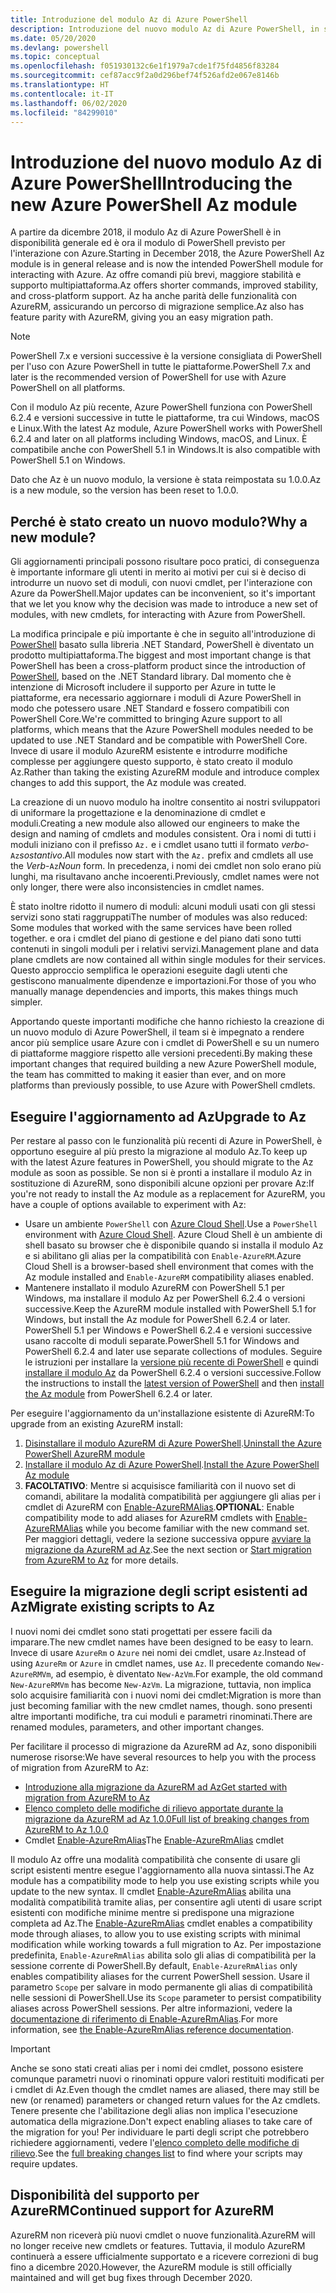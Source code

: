 ```yaml
---
title: Introduzione del modulo Az di Azure PowerShell
description: Introduzione del nuovo modulo Az di Azure PowerShell, in sostituzione del modulo AzureRM.
ms.date: 05/20/2020
ms.devlang: powershell
ms.topic: conceptual
ms.openlocfilehash: f051930132c6e1f1979a7cde1f75fd4856f83284
ms.sourcegitcommit: cef87acc9f2a0d296bef74f526afd2e067e8146b
ms.translationtype: HT
ms.contentlocale: it-IT
ms.lasthandoff: 06/02/2020
ms.locfileid: "84299010"
---
```

# <a name="introducing-the-new-azure-powershell-az-module"></a><span data-ttu-id="c64de-103">Introduzione del nuovo modulo Az di Azure PowerShell</span><span class="sxs-lookup"><span data-stu-id="c64de-103">Introducing the new Azure PowerShell Az module</span></span>

<span data-ttu-id="c64de-104">A partire da dicembre 2018, il modulo Az di Azure PowerShell è in disponibilità generale ed è ora il modulo di PowerShell previsto per l'interazione con Azure.</span><span class="sxs-lookup"><span data-stu-id="c64de-104">Starting in December 2018, the Azure PowerShell Az module is in general release and is now the intended PowerShell module for interacting with Azure.</span></span> <span data-ttu-id="c64de-105">Az offre comandi più brevi, maggiore stabilità e supporto multipiattaforma.</span><span class="sxs-lookup"><span data-stu-id="c64de-105">Az offers shorter commands, improved stability, and cross-platform support.</span></span> <span data-ttu-id="c64de-106">Az ha anche parità delle funzionalità con AzureRM, assicurando un percorso di migrazione semplice.</span><span class="sxs-lookup"><span data-stu-id="c64de-106">Az also has feature parity with AzureRM, giving you an easy migration path.</span></span>

> [!NOTE]
> <span data-ttu-id="c64de-107">PowerShell 7.x e versioni successive è la versione consigliata di PowerShell per l'uso con Azure PowerShell in tutte le piattaforme.</span><span class="sxs-lookup"><span data-stu-id="c64de-107">PowerShell 7.x and later is the recommended version of PowerShell for use with Azure PowerShell on all platforms.</span></span>

<span data-ttu-id="c64de-108">Con il modulo Az più recente, Azure PowerShell funziona con PowerShell 6.2.4 e versioni successive in tutte le piattaforme, tra cui Windows, macOS e Linux.</span><span class="sxs-lookup"><span data-stu-id="c64de-108">With the latest Az module, Azure PowerShell works with PowerShell 6.2.4 and later on all platforms including Windows, macOS, and Linux.</span></span> <span data-ttu-id="c64de-109">È compatibile anche con PowerShell 5.1 in Windows.</span><span class="sxs-lookup"><span data-stu-id="c64de-109">It is also compatible with PowerShell 5.1 on Windows.</span></span>

<span data-ttu-id="c64de-110">Dato che Az è un nuovo modulo, la versione è stata reimpostata su 1.0.0.</span><span class="sxs-lookup"><span data-stu-id="c64de-110">Az is a new module, so the version has been reset to 1.0.0.</span></span>

## <a name="why-a-new-module"></a><span data-ttu-id="c64de-111">Perché è stato creato un nuovo modulo?</span><span class="sxs-lookup"><span data-stu-id="c64de-111">Why a new module?</span></span>

<span data-ttu-id="c64de-112">Gli aggiornamenti principali possono risultare poco pratici, di conseguenza è importante informare gli utenti in merito ai motivi per cui si è deciso di introdurre un nuovo set di moduli, con nuovi cmdlet, per l'interazione con Azure da PowerShell.</span><span class="sxs-lookup"><span data-stu-id="c64de-112">Major updates can be inconvenient, so it's important that we let you know why the decision was made to introduce a new set of modules, with new cmdlets, for interacting with Azure from PowerShell.</span></span>

<span data-ttu-id="c64de-113">La modifica principale e più importante è che in seguito all'introduzione di [PowerShell](/powershell/scripting/overview) basato sulla libreria .NET Standard, PowerShell è diventato un prodotto multipiattaforma.</span><span class="sxs-lookup"><span data-stu-id="c64de-113">The biggest and most important change is that PowerShell has been a cross-platform product since the introduction of [PowerShell](/powershell/scripting/overview), based on the .NET Standard library.</span></span>
<span data-ttu-id="c64de-114">Dal momento che è intenzione di Microsoft includere il supporto per Azure in tutte le piattaforme, era necessario aggiornare i moduli di Azure PowerShell in modo che potessero usare .NET Standard e fossero compatibili con PowerShell Core.</span><span class="sxs-lookup"><span data-stu-id="c64de-114">We're committed to bringing Azure support to all platforms, which means that the Azure PowerShell modules needed to be updated to use .NET Standard and be compatible with PowerShell Core.</span></span> <span data-ttu-id="c64de-115">Invece di usare il modulo AzureRM esistente e introdurre modifiche complesse per aggiungere questo supporto, è stato creato il modulo Az.</span><span class="sxs-lookup"><span data-stu-id="c64de-115">Rather than taking the existing AzureRM module and introduce complex changes to add this support, the Az module was created.</span></span>

<span data-ttu-id="c64de-116">La creazione di un nuovo modulo ha inoltre consentito ai nostri sviluppatori di uniformare la progettazione e la denominazione di cmdlet e moduli.</span><span class="sxs-lookup"><span data-stu-id="c64de-116">Creating a new module also allowed our engineers to make the design and naming of cmdlets and modules consistent.</span></span> <span data-ttu-id="c64de-117">Ora i nomi di tutti i moduli iniziano con il prefisso `Az.` e i cmdlet usano tutti il formato _verbo_-`Az`_sostantivo_.</span><span class="sxs-lookup"><span data-stu-id="c64de-117">All modules now start with the `Az.` prefix and cmdlets all use the _Verb_-`Az`_Noun_ form.</span></span> <span data-ttu-id="c64de-118">In precedenza, i nomi dei cmdlet non solo erano più lunghi, ma risultavano anche incoerenti.</span><span class="sxs-lookup"><span data-stu-id="c64de-118">Previously, cmdlet names were not only longer, there were also inconsistencies in cmdlet names.</span></span>

<span data-ttu-id="c64de-119">È stato inoltre ridotto il numero di moduli: alcuni moduli usati con gli stessi servizi sono stati raggruppati</span><span class="sxs-lookup"><span data-stu-id="c64de-119">The number of modules was also reduced: Some modules that worked with the same services have been rolled together.</span></span> <span data-ttu-id="c64de-120">e ora i cmdlet del piano di gestione e del piano dati sono tutti contenuti in singoli moduli per i relativi servizi.</span><span class="sxs-lookup"><span data-stu-id="c64de-120">Management plane and data plane cmdlets are now contained all within single modules for their services.</span></span> <span data-ttu-id="c64de-121">Questo approccio semplifica le operazioni eseguite dagli utenti che gestiscono manualmente dipendenze e importazioni.</span><span class="sxs-lookup"><span data-stu-id="c64de-121">For those of you who manually manage dependencies and imports, this makes things much simpler.</span></span>

<span data-ttu-id="c64de-122">Apportando queste importanti modifiche che hanno richiesto la creazione di un nuovo modulo di Azure PowerShell, il team si è impegnato a rendere ancor più semplice usare Azure con i cmdlet di PowerShell e su un numero di piattaforme maggiore rispetto alle versioni precedenti.</span><span class="sxs-lookup"><span data-stu-id="c64de-122">By making these important changes that required building a new Azure PowerShell module, the team has committed to making it easier than ever, and on more platforms than previously possible, to use Azure with PowerShell cmdlets.</span></span>

## <a name="upgrade-to-az"></a><span data-ttu-id="c64de-123">Eseguire l'aggiornamento ad Az</span><span class="sxs-lookup"><span data-stu-id="c64de-123">Upgrade to Az</span></span>

<span data-ttu-id="c64de-124">Per restare al passo con le funzionalità più recenti di Azure in PowerShell, è opportuno eseguire al più presto la migrazione al modulo Az.</span><span class="sxs-lookup"><span data-stu-id="c64de-124">To keep up with the latest Azure features in PowerShell, you should migrate to the Az module as soon as possible.</span></span> <span data-ttu-id="c64de-125">Se non si è pronti a installare il modulo Az in sostituzione di AzureRM, sono disponibili alcune opzioni per provare Az:</span><span class="sxs-lookup"><span data-stu-id="c64de-125">If you're not ready to install the Az module as a replacement for AzureRM, you have a couple of options available to experiment with Az:</span></span>

- <span data-ttu-id="c64de-126">Usare un ambiente `PowerShell` con [Azure Cloud Shell](https://docs.microsoft.com/azure/cloud-shell/overview).</span><span class="sxs-lookup"><span data-stu-id="c64de-126">Use a `PowerShell` environment with [Azure Cloud Shell](https://docs.microsoft.com/azure/cloud-shell/overview).</span></span> <span data-ttu-id="c64de-127">Azure Cloud Shell è un ambiente di shell basato su browser che è disponibile quando si installa il modulo Az e si abilitano gli alias per la compatibilità con `Enable-AzureRM`.</span><span class="sxs-lookup"><span data-stu-id="c64de-127">Azure Cloud Shell is a browser-based shell environment that comes with the Az module installed and `Enable-AzureRM` compatibility aliases enabled.</span></span>
- <span data-ttu-id="c64de-128">Mantenere installato il modulo AzureRM con PowerShell 5.1 per Windows, ma installare il modulo Az per PowerShell 6.2.4 o versioni successive.</span><span class="sxs-lookup"><span data-stu-id="c64de-128">Keep the AzureRM module installed with PowerShell 5.1 for Windows, but install the Az module for PowerShell 6.2.4 or later.</span></span> <span data-ttu-id="c64de-129">PowerShell 5.1 per Windows e PowerShell 6.2.4 e versioni successive usano raccolte di moduli separate.</span><span class="sxs-lookup"><span data-stu-id="c64de-129">PowerShell 5.1 for Windows and PowerShell 6.2.4 and later use separate collections of modules.</span></span> <span data-ttu-id="c64de-130">Seguire le istruzioni per installare la [versione più recente di PowerShell](/powershell/scripting/install/installing-powershell) e quindi [installare il modulo Az](install-az-ps.md) da PowerShell 6.2.4 o versioni successive.</span><span class="sxs-lookup"><span data-stu-id="c64de-130">Follow the instructions to install the [latest version of PowerShell](/powershell/scripting/install/installing-powershell) and then [install the Az module](install-az-ps.md) from PowerShell 6.2.4 or later.</span></span>

<span data-ttu-id="c64de-131">Per eseguire l'aggiornamento da un'installazione esistente di AzureRM:</span><span class="sxs-lookup"><span data-stu-id="c64de-131">To upgrade from an existing AzureRM install:</span></span>

1. <span data-ttu-id="c64de-132">[Disinstallare il modulo AzureRM di Azure PowerShell](/powershell/azure/uninstall-az-ps#uninstall-the-azurerm-module).</span><span class="sxs-lookup"><span data-stu-id="c64de-132">[Uninstall the Azure PowerShell AzureRM module](/powershell/azure/uninstall-az-ps#uninstall-the-azurerm-module)</span></span>
2. <span data-ttu-id="c64de-133">[Installare il modulo Az di Azure PowerShell](install-az-ps.md).</span><span class="sxs-lookup"><span data-stu-id="c64de-133">[Install the Azure PowerShell Az module](install-az-ps.md)</span></span>
3. <span data-ttu-id="c64de-134">**FACOLTATIVO**: Mentre si acquisisce familiarità con il nuovo set di comandi, abilitare la modalità compatibilità per aggiungere gli alias per i cmdlet di AzureRM con [Enable-AzureRMAlias](/powershell/module/az.accounts/enable-azurermalias).</span><span class="sxs-lookup"><span data-stu-id="c64de-134">**OPTIONAL**: Enable compatibility mode to add aliases for AzureRM cmdlets with [Enable-AzureRMAlias](/powershell/module/az.accounts/enable-azurermalias) while you become familiar with the new command set.</span></span> <span data-ttu-id="c64de-135">Per maggiori dettagli, vedere la sezione successiva oppure [avviare la migrazione da AzureRM ad Az](migrate-from-azurerm-to-az.md).</span><span class="sxs-lookup"><span data-stu-id="c64de-135">See the next section or [Start migration from AzureRM to Az](migrate-from-azurerm-to-az.md) for more details.</span></span>

## <a name="migrate-existing-scripts-to-az"></a><span data-ttu-id="c64de-136">Eseguire la migrazione degli script esistenti ad Az</span><span class="sxs-lookup"><span data-stu-id="c64de-136">Migrate existing scripts to Az</span></span>

<span data-ttu-id="c64de-137">I nuovi nomi dei cmdlet sono stati progettati per essere facili da imparare.</span><span class="sxs-lookup"><span data-stu-id="c64de-137">The new cmdlet names have been designed to be easy to learn.</span></span> <span data-ttu-id="c64de-138">Invece di usare `AzureRm` o `Azure` nei nomi dei cmdlet, usare `Az`.</span><span class="sxs-lookup"><span data-stu-id="c64de-138">Instead of using `AzureRm` or `Azure` in cmdlet names, use `Az`.</span></span> <span data-ttu-id="c64de-139">Il precedente comando `New-AzureRMVm`, ad esempio, è diventato `New-AzVm`.</span><span class="sxs-lookup"><span data-stu-id="c64de-139">For example, the old command `New-AzureRMVm` has become `New-AzVm`.</span></span>
<span data-ttu-id="c64de-140">La migrazione, tuttavia, non implica solo acquisire familiarità con i nuovi nomi dei cmdlet:</span><span class="sxs-lookup"><span data-stu-id="c64de-140">Migration is more than just becoming familiar with the new cmdlet names, though.</span></span> <span data-ttu-id="c64de-141">sono presenti altre importanti modifiche, tra cui moduli e parametri rinominati.</span><span class="sxs-lookup"><span data-stu-id="c64de-141">There are renamed modules, parameters, and other important changes.</span></span>

<span data-ttu-id="c64de-142">Per facilitare il processo di migrazione da AzureRM ad Az, sono disponibili numerose risorse:</span><span class="sxs-lookup"><span data-stu-id="c64de-142">We have several resources to help you with the process of migration from AzureRM to Az:</span></span>

- [<span data-ttu-id="c64de-143">Introduzione alla migrazione da AzureRM ad Az</span><span class="sxs-lookup"><span data-stu-id="c64de-143">Get started with migration from AzureRM to Az</span></span>](migrate-from-azurerm-to-az.md)
- [<span data-ttu-id="c64de-144">Elenco completo delle modifiche di rilievo apportate durante la migrazione da AzureRM ad Az 1.0.0</span><span class="sxs-lookup"><span data-stu-id="c64de-144">Full list of breaking changes from AzureRM to Az 1.0.0</span></span>](migrate-az-1.0.0.md)
- <span data-ttu-id="c64de-145">Cmdlet [Enable-AzureRmAlias](/powershell/module/az.accounts/enable-azurermalias)</span><span class="sxs-lookup"><span data-stu-id="c64de-145">The [Enable-AzureRmAlias](/powershell/module/az.accounts/enable-azurermalias) cmdlet</span></span>

<span data-ttu-id="c64de-146">Il modulo Az offre una modalità compatibilità che consente di usare gli script esistenti mentre esegue l'aggiornamento alla nuova sintassi.</span><span class="sxs-lookup"><span data-stu-id="c64de-146">The Az module has a compatibility mode to help you use existing scripts while you update to the new syntax.</span></span> <span data-ttu-id="c64de-147">Il cmdlet [Enable-AzureRmAlias](/powershell/module/az.accounts/enable-azurermalias) abilita una modalità compatibilità tramite alias, per consentire agli utenti di usare script esistenti con modifiche minime mentre si predispone una migrazione completa ad Az.</span><span class="sxs-lookup"><span data-stu-id="c64de-147">The [Enable-AzureRmAlias](/powershell/module/az.accounts/enable-azurermalias) cmdlet enables a compatibility mode through aliases, to allow you to use existing scripts with minimal modification while working towards a full migration to Az.</span></span> <span data-ttu-id="c64de-148">Per impostazione predefinita, `Enable-AzureRmAlias` abilita solo gli alias di compatibilità per la sessione corrente di PowerShell.</span><span class="sxs-lookup"><span data-stu-id="c64de-148">By default, `Enable-AzureRmAlias` only enables compatibility aliases for the current PowerShell session.</span></span> <span data-ttu-id="c64de-149">Usare il parametro `Scope` per salvare in modo permanente gli alias di compatibilità nelle sessioni di PowerShell.</span><span class="sxs-lookup"><span data-stu-id="c64de-149">Use its `Scope` parameter to persist compatibility aliases across PowerShell sessions.</span></span> <span data-ttu-id="c64de-150">Per altre informazioni, vedere la [documentazione di riferimento di Enable-AzureRmAlias](/powershell/module/az.accounts/enable-azurermalias).</span><span class="sxs-lookup"><span data-stu-id="c64de-150">For more information, see [the Enable-AzureRmAlias reference documentation](/powershell/module/az.accounts/enable-azurermalias).</span></span>

> [!IMPORTANT]
> <span data-ttu-id="c64de-151">Anche se sono stati creati alias per i nomi dei cmdlet, possono esistere comunque parametri nuovi o rinominati oppure valori restituiti modificati per i cmdlet di Az.</span><span class="sxs-lookup"><span data-stu-id="c64de-151">Even though the cmdlet names are aliased, there may still be new (or renamed) parameters or changed return values for the Az cmdlets.</span></span> <span data-ttu-id="c64de-152">Tenere presente che l'abilitazione degli alias non implica l'esecuzione automatica della migrazione.</span><span class="sxs-lookup"><span data-stu-id="c64de-152">Don't expect enabling aliases to take care of the migration for you!</span></span> <span data-ttu-id="c64de-153">Per individuare le parti degli script che potrebbero richiedere aggiornamenti, vedere l'[elenco completo delle modifiche di rilievo](migrate-az-1.0.0.md).</span><span class="sxs-lookup"><span data-stu-id="c64de-153">See the [full breaking changes list](migrate-az-1.0.0.md) to find where your scripts may require updates.</span></span>

## <a name="continued-support-for-azurerm"></a><span data-ttu-id="c64de-154">Disponibilità del supporto per AzureRM</span><span class="sxs-lookup"><span data-stu-id="c64de-154">Continued support for AzureRM</span></span>

<span data-ttu-id="c64de-155">AzureRM non riceverà più nuovi cmdlet o nuove funzionalità.</span><span class="sxs-lookup"><span data-stu-id="c64de-155">AzureRM will no longer receive new cmdlets or features.</span></span> <span data-ttu-id="c64de-156">Tuttavia, il modulo AzureRM continuerà a essere ufficialmente supportato e a ricevere correzioni di bug fino a dicembre 2020.</span><span class="sxs-lookup"><span data-stu-id="c64de-156">However, the AzureRM module is still officially maintained and will get bug fixes through December 2020.</span></span>
